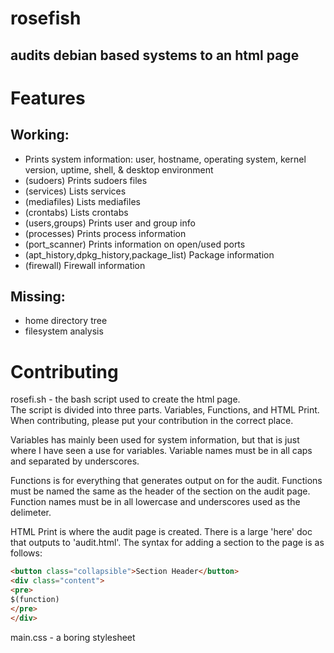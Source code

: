 # rosefish
audits debian based systems to an html page
---
# Features

## Working:
- Prints system information: user, hostname, operating system, kernel version, uptime, shell, & desktop environment
- (sudoers) Prints sudoers files
- (services) Lists services
- (mediafiles) Lists mediafiles
- (crontabs) Lists crontabs
- (users,groups) Prints user and group info
- (processes) Prints process information
- (port_scanner) Prints information on open/used ports
- (apt_history,dpkg_history,package_list) Package information
- (firewall) Firewall information

## Missing:
- home directory tree
- filesystem analysis

# Contributing
rosefi.sh - the bash script used to create the html page.\
  The script is divided into three parts. Variables, Functions, and
  HTML Print. When contributing, please put your contribution in the
  correct place. 
  
  Variables has mainly been used for system information, but that is
  just where I have seen a use for variables. Variable names must be
  in all caps and separated by underscores.
 
  Functions is for everything that generates output on for the audit.
  Functions must be named the same as the header of the section on
  the audit page. Function names must be in all lowercase and 
  underscores used as the delimeter.

  HTML Print is where the audit page is created. There is a large
  'here' doc that outputs to 'audit.html'. The syntax for adding a
  section to the page is as follows:
  ```html
  <button class="collapsible">Section Header</button>
  <div class="content">
  <pre>
  $(function)
  </pre>
  </div>
  ```

main.css - a boring stylesheet
